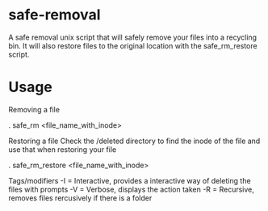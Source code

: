 # safe-removal
A safe removal unix script that will safely remove your files into a recycling bin.
It will also restore files to the original location with the safe_rm_restore script.

# Usage

Removing a file

. safe_rm <file_name_with_inode>

Restoring a file
Check the /deleted directory to find the inode of the file and use that when restoring your file

. safe_rm_restore <file_name_with_inode>

Tags/modifiers
-I = Interactive, provides a interactive way of deleting the files with prompts
-V = Verbose, displays the action taken
-R = Recursive, removes files rercusively if there is a folder

